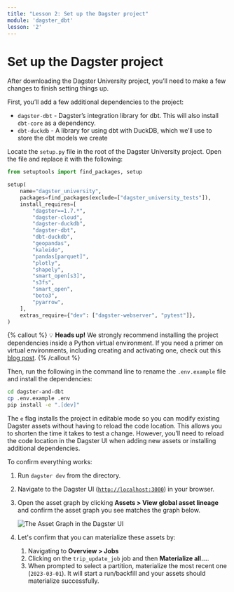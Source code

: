 ```yaml
---
title: "Lesson 2: Set up the Dagster project"
module: 'dagster_dbt'
lesson: '2'
---
```


# Set up the Dagster project

After downloading the Dagster University project, you’ll need to make a few changes to finish setting things up. 

First, you’ll add a few additional dependencies to the project: 

- `dagster-dbt` - Dagster’s integration library for dbt. This will also install `dbt-core` as a dependency.
- `dbt-duckdb` - A library for using dbt with DuckDB, which we’ll use to store the dbt models we create

Locate the `setup.py` file in the root of the Dagster University project. Open the file and replace it with the following:

```python
from setuptools import find_packages, setup

setup(
    name="dagster_university",
    packages=find_packages(exclude=["dagster_university_tests"]),
    install_requires=[
        "dagster==1.7.*",
        "dagster-cloud",
        "dagster-duckdb",
        "dagster-dbt",
        "dbt-duckdb",
        "geopandas",
        "kaleido",
        "pandas[parquet]",
        "plotly",
        "shapely",
        "smart_open[s3]",
        "s3fs",
        "smart_open",
        "boto3",
        "pyarrow",
    ],
    extras_require={"dev": ["dagster-webserver", "pytest"]},
)
```

{% callout %}
💡 **Heads up!** We strongly recommend installing the project dependencies inside a Python virtual environment. If you need a primer on virtual environments, including creating and activating one, check out this [blog post](https://dagster.io/blog/python-packages-primer-2).
{% /callout %}

Then, run the following in the command line to rename the `.env.example`  file and install the dependencies:

```bash
cd dagster-and-dbt
cp .env.example .env
pip install -e ".[dev]"
```

The `e` flag installs the project in editable mode so you can modify existing Dagster assets without having to reload the code location. This allows you to shorten the time it takes to test a change. However, you’ll need to reload the code location in the Dagster UI when adding new assets or installing additional dependencies.

To confirm everything works:

1. Run `dagster dev`  from the directory.
2. Navigate to the Dagster UI ([`http://localhost:3000`](http://localhost:3000/)) in your browser.
3. Open the asset graph by clicking **Assets > View global asset lineage** and confirm the asset graph you see matches the graph below.

   ![The Asset Graph in the Dagster UI](/images/dagster-dbt/lesson-2/asset-graph.png)

4. Let's confirm that you can materialize these assets by:
   1. Navigating to **Overview > Jobs**
   2. Clicking on the `trip_update_job` job and then **Materialize all...**. 
   3. When prompted to select a partition, materialize the most recent one (`2023-03-01`). It will start a run/backfill and your assets should materialize successfully.
